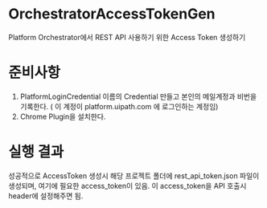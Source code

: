 # OrchestratorAccessTokenGen
Platform Orchestrator에서 REST API 사용하기 위한 Access Token 생성하기 

# 준비사항 
1. PlatformLoginCredential 이름의 Credential 만들고 본인의 메일계정과 비번을 기록한다. ( 이 계정이 platform.uipath.com 에 로그인하는 계정임)
2. Chrome Plugin을 설치한다. 

# 실행 결과 
성공적으로 AccessToken 생성시 해당 프로젝트 폴더에 rest_api_token.json 파일이 생성되며, 여기에 필요한 access_token이 있음. 
이 access_token을 API 호출시 header에 설정해주면 됨. 


